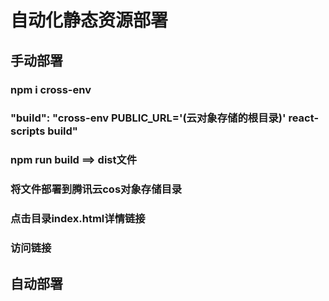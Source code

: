 # 自动化静态资源部署

## 手动部署
### npm i cross-env
###  "build": "cross-env PUBLIC_URL='(云对象存储的根目录)' react-scripts build"
###  npm run build ==> dist文件
###  将文件部署到腾讯云cos对象存储目录
###  点击目录index.html详情链接 
###  访问链接 

## 自动部署
